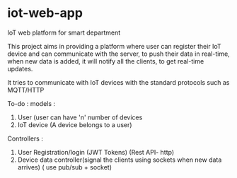 # iot-web-app
IoT web platform for smart department 


This project aims in providing a platform where user can register their IoT device and can communicate with the server,
to push their data in real-time, when new data is added, it will notify all the clients, to get real-time updates. 

It tries to communicate with IoT devices with the standard protocols such as MQTT/HTTP 



To-do : 
models : 
  1) User  (user can have 'n' number of devices 
  2) IoT device (A device belongs to a user)  
  
Controllers : 
  1) User Registration/login (JWT Tokens) (Rest API- http) 
  2) Device data controller(signal the clients using sockets when new data arrives) ( use pub/sub + socket) 
 
  

